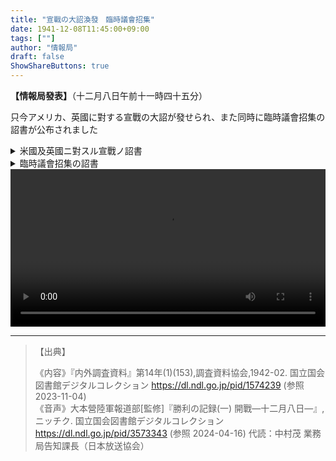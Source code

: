 ```yaml
---
title: "宣戰の大詔渙發　臨時議會招集"
date: 1941-12-08T11:45:00+09:00
tags: [""]
author: "情報局"
draft: false
ShowShareButtons: true
---
```


**【情&#xE0101;報局發表】**（十二月&#xE0101;八日午前&#xE0101;十一時四十五分）

只今アメリカ、英國に對する宣戰の大詔が發せられ、また同時に臨時議會招集の詔書が公布されました

<details>
    <summary>米國及英國ニ對スル宣戰ノ詔書</summary>
    <p class="text-center fw-bold">勅　語</p>
    <p>天佑ヲ保有シ萬世一系ノ皇祚ヲ踐メル大日本帝&#xE0101;國天皇ハ昭ニ忠誠勇武ナル汝有衆ニ示ス</p>
    <p>朕&#xE0101;玆ニ米國及英國ニ對シテ戰ヲ宣ス朕&#xE0101;カ陸海將兵ハ全&#xE0101;力ヲ奮テ交&#xE0101;戰ニ從事シ朕&#xE0101;カ百僚有司ハ勵精職務ヲ奉行シ朕&#xE0101;カ衆庶ハ各々其ノ本分ヲ盡シ億兆一心國家ノ總力ヲ擧ケテ征戰ノ目的ヲ逹成スルニ遺算ナカラムコトヲ期セヨ</p>
    <p>抑々東亞ノ安定ヲ確保シ以テ世界ノ平&#xE0101;和ニ寄與スルハ丕顯ナル皇祖考丕承ナル皇考ノ作述セル遠&#xE0101;猷ニシテ朕&#xE0101;カ拳&#xE0101;々措カサル所&#xE0101;而シテ列國トノ交&#xE0101;誼ヲ篤クシ萬邦共榮ノ樂ヲ偕ニスルハ之亦帝&#xE0101;國カ常ニ國交&#xE0101;ノ要義ト爲ス所&#xE0101;ナリ今ヤ不幸ニシテ米英兩國ト釁端ヲ開クニ至ル洵ニ已ムヲ得サルモノアリ豈朕&#xE0101;カ志ナラムヤ中華民國政府曩ニ帝&#xE0101;國ノ眞意&#xE0101;ヲ解セス濫ニ事ヲ構&#xE0101;ヘテ東亞ノ平&#xE0101;和ヲ攪亂シ遂&#xE0102;ニ帝&#xE0101;國ヲシテ干戈ヲ執ルニ至ラシメ玆ニ四年有餘ヲ經タリ幸ニ國民政府更&#xE0101;新スルアリ帝&#xE0101;國ハ之ト善隣ノ誼ヲ結ヒ相提攜スルニ至レルモ重慶ニ殘存スル政權ハ米英ノ庇蔭ヲ恃ミテ兄弟尙未タ牆ニ相鬩クヲ悛メス米英兩國ハ殘存政權ヲ支援シテ東亞ノ禍亂ヲ助長シ平&#xE0101;和ノ美名ニ匿レテ東洋制覇ノ非望ヲ逞ウセムトス剩ヘ與國ヲ誘ヒ帝&#xE0101;國ノ周邊ニ於テ武備ヲ增强シテ我ニ挑戰シ更ニ帝&#xE0101;國ノ平&#xE0101;和的通&#xE0101;商&#xE0101;ニ有ラユル妨害ヲ與ヘ遂&#xE0102;ニ經濟斷交ヲ敢テシ帝&#xE0101;國ノ生存ニ重大ナル脅威ヲ加フ朕&#xE0101;ハ政府ヲシテ事態ヲ平&#xE0101;和ノ裡ニ囘復セシメムトシ隱忍久シキニ彌リタルモ彼ハ毫モ交讓ノ精神ナク徒ニ時局ノ解決ヲ遷&#xE0102;延セシメテ此ノ間却ツテ益々經濟上軍事上ノ脅威ヲ增大シ以テ我ヲ屈從セシメムトス斯ノ如クニシテ推移セムカ東亞安定ニ關スル帝&#xE0101;國積年ノ努力ハ悉ク水泡&#xE0101;ニ歸シ帝&#xE0101;國ノ存立亦正ニ危&#xE0101;殆ニ瀕セリ事旣ニ此ニ至ル帝&#xE0101;國ハ今ヤ自存自衞ノ爲蹶然起ツテ一切ノ障礙ヲ破碎スルノ外ナキナリ</p>
    <p>皇祖皇宗ノ神靈上ニ在リ朕&#xE0101;ハ汝有眾ノ忠誠勇武ニ信倚シ祖宗ノ遺&#xE0101;業ヲ恢弘シ速&#xE0101;ニ禍根ヲ芟除シテ東亞永遠ノ平&#xE0101;和ヲ確立シ以テ帝&#xE0101;國ノ光榮ヲ保全セムコトヲ期ス</p>
    <p style="font-size: 2em;">御名　御璽</p>
    <p>昭和十六年十二月&#xE0101;八日</p>
    <p class="text-end">內閣總理大臣兼內務大臣陸軍大臣　東條英機&#xE0101;<br>
    文部大臣　橋田邦&#xE0102;彥<br>
    國務大臣　鈴木貞一<br>
    農林大臣兼拓務大臣　井野碩哉<br>
    厚生大臣　小泉親彥<br>
    司法大臣　岩村通&#xE0101;世<br>
    海軍大臣　嶋田繁太郞<br>
    外務大臣　東鄕茂德<br>
    遞信大臣　寺島　健&#xE0101;<br>
    大藏大臣　賀屋興宣<br>
    商&#xE0101;工大臣　岸　信介<br> 
    鐵道大臣　八田嘉明
    </p>
</details>
<details>
    <summary>臨時議會招集の詔書</summary>
    <p class="text-center fw-bold">勅　語</p>
    <p>朕&#xE0101;軍國ノ急&#xE0101;務ニ關シ帝&#xE0101;國議会ノ協賛ヲムモノアリ茲ニ帝&#xE0101;國憲&#xE0101;法第七條及第四十三條ニ依リ本年十二月&#xE0101;十五日ヲ以テ臨時帝&#xE0101;國議會ヲ東京ニ召集シ二日ヲ以テ會期ト爲スヘキコトヲ命ス</p>
    <p style="font-size: 2em;">御名　御璽</p>
    <p>昭和十六年十二月&#xE0101;八日</p>
    <p class="text-end">各國務大臣副署</p>
</details>

<video class="video" controls="controls" controlslist="nodownload" style="width: 100%;">
    <source src="S16120811_2.mp4" type="video/mp4">
    <track id="jaTrack" src="S16120811_2.vtt" kind="subtitles" srclang="ja" label="日本語" default="default">
    <span class="caution">このブラウザでは再生できません。</span>
</video>

---
>【出典】
>
>《内容》『内外調査資料』第14年(1)(153),調査資料協会,1942-02. 国立国会図書館デジタルコレクション https://dl.ndl.go.jp/pid/1574239 (参照 2023-11-04)   
>《音声》大本營陸軍報道部[監修]『勝利の記録(一) 開戰―十二月八日―』,ニッチク. 国立国会図書館デジタルコレクション https://dl.ndl.go.jp/pid/3573343 (参照 2024-04-16)
> 代読：中村茂 業務局告知課長（日本放送協会）